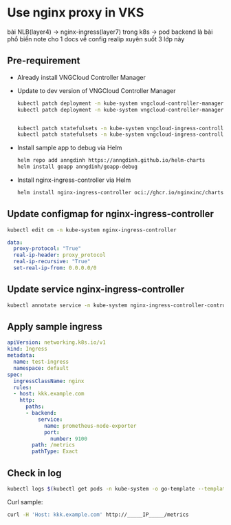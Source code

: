 # Use nginx proxy in VKS

bài NLB(layer4) -> nginx-ingress(layer7) trong k8s -> pod backend là bài phổ biến note cho 1 docs về config realip xuyên suốt 3 lớp này

## Pre-requirement

- Already install VNGCloud Controller Manager
- Update to dev version of VNGCloud Controller Manager

  ```bash
  kubectl patch deployment -n kube-system vngcloud-controller-manager -p '{"spec": {"template": {"spec": {"containers": [{"name":"vngcloud-controller-manager","image":"vcr.vngcloud.vn/60108-annd2-ingress/vngcloud-controller-manager:v0.2.0"}]}}}}'
  kubectl patch deployment -n kube-system vngcloud-controller-manager -p '{"spec": {"template": {"spec": {"containers": [{"name":"vngcloud-controller-manager","image":"vcr.vngcloud.vn/81-vks-public/vngcloud-controller-manager:v0.2.0"}]}}}}'


  kubectl patch statefulsets -n kube-system vngcloud-ingress-controller -p '{"spec": {"template": {"spec": {"containers": [{"name":"vngcloud-ingress-controller","image":"vcr.vngcloud.vn/60108-annd2-ingress/vngcloud-ingress-controller:v0.2.0"}]}}}}'
  kubectl patch statefulsets -n kube-system vngcloud-ingress-controller -p '{"spec": {"template": {"spec": {"containers": [{"name":"vngcloud-ingress-controller","image":"vcr.vngcloud.vn/81-vks-public/vngcloud-ingress-controller:v0.2.0"}]}}}}'
  ```

- Install sample app to debug via Helm

  ```bash
  helm repo add anngdinh https://anngdinh.github.io/helm-charts
  helm install goapp anngdinh/goapp-debug
  ```

- Install nginx-ingress-controller via Helm

  ```bash
  helm install nginx-ingress-controller oci://ghcr.io/nginxinc/charts/nginx-ingress --namespace kube-system
  ```

## Update configmap for nginx-ingress-controller

```bash
kubectl edit cm -n kube-system nginx-ingress-controller
```

```yaml
data:
  proxy-protocol: "True"
  real-ip-header: proxy_protocol
  real-ip-recursive: "True"
  set-real-ip-from: 0.0.0.0/0
```

## Update service nginx-ingress-controller

```bash
kubectl annotate service -n kube-system nginx-ingress-controller-controller vks.vngcloud.vn/proxy-protocol="http,https"
```

## Apply sample ingress

```yaml
apiVersion: networking.k8s.io/v1
kind: Ingress
metadata:
  name: test-ingress
  namespace: default
spec:
  ingressClassName: nginx
  rules:
  - host: kkk.example.com
    http:
      paths:
      - backend:
          service:
            name: prometheus-node-exporter
            port:
              number: 9100
        path: /metrics
        pathType: Exact
```

## Check in log

```bash
kubectl logs $(kubectl get pods -n kube-system -o go-template --template '{{range .items}}{{.metadata.name}}{{"\n"}}{{end}}' | grep nginx-ingress-controller-controller) -n kube-system -f
```

Curl sample:

```bash
curl -H 'Host: kkk.example.com' http://_____IP_____/metrics
```
